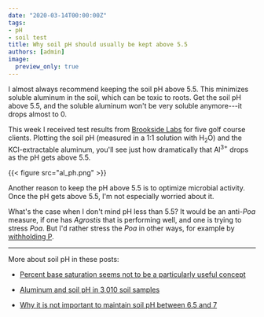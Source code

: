 ```yaml
---
date: "2020-03-14T00:00:00Z"
tags:
- pH
- soil test
title: Why soil pH should usually be kept above 5.5
authors: [admin]
image: 
  preview_only: true
---
```


I almost always recommend keeping the soil pH above 5.5. This minimizes soluble aluminum in the soil, which can be toxic to roots. Get the soil pH above 5.5, and the soluble aluminum won't be very soluble anymore---it drops almost to 0.

This week I received test results from [Brookside Labs](https://www.blinc.com/) for five golf course clients. Plotting the soil pH (measured in a 1:1 solution with H<sub>2</sub>O) and the KCl-extractable aluminum, you'll see just how dramatically that Al<sup>3+</sup> drops as the pH gets above 5.5.

{{< figure src="al_ph.png" >}}

Another reason to keep the pH above 5.5 is to optimize microbial activity. Once the pH gets above 5.5, I'm not especially worried about it. 

What's the case when I don't mind pH less than 5.5? It would be an anti-*Poa* measure, if one has *Agrostis* that is performing well, and one is trying to stress *Poa*. But I'd rather stress the *Poa* in other ways, for example by [withholding P](https://www.asianturfgrass.com/2019-12-21-can-you-see-the-p/).

---

More about soil pH in these posts:

* [Percent base saturation seems not to be a particularly useful concept](https://www.asianturfgrass.com/2017-09-16-percent-base-saturation/)

* [Aluminum and soil pH in 3,010 soil samples](https://www.blog.asianturfgrass.com/2017/03/aluminum-and-soil-ph-in-3010-soil-samples.html)

* [Why it is not important to maintain soil pH between 6.5 and 7](https://www.blog.asianturfgrass.com/2012/09/why-it-is-not-important-to-maintain-soil-ph-between-65-and-70.html)
